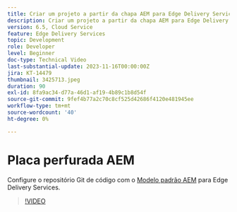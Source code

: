 ```yaml
---
title: Criar um projeto a partir da chapa AEM para Edge Delivery Services
description: Criar um projeto a partir da chapa AEM para Edge Delivery Services
version: 6.5, Cloud Service
feature: Edge Delivery Services
topic: Development
role: Developer
level: Beginner
doc-type: Technical Video
last-substantial-update: 2023-11-16T00:00:00Z
jira: KT-14479
thumbnail: 3425713.jpeg
duration: 90
exl-id: 8fa9ac34-d77a-46d1-af19-4b89c1b8d54f
source-git-commit: 9fef4b77a2c70c8cf525d42686f4120e481945ee
workflow-type: tm+mt
source-wordcount: '40'
ht-degree: 0%

---
```


# Placa perfurada AEM

Configure o repositório Git de código com o [Modelo padrão AEM](https://github.com/adobe/aem-boilerplate) para Edge Delivery Services.

>[!VIDEO](https://video.tv.adobe.com/v/3425713/?learn=on)
